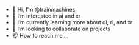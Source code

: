 - 👋 Hi, I’m @trainmachines
- 👀 I’m interested in ai and xr
- 🌱 I’m currently learning more about dl, rl, and xr
- 💞️ I’m looking to collaborate on projects
- 📫 How to reach me ...

<!---
trainmachines/trainmachines is a ✨ special ✨ repository because its `README.md` (this file) appears on your GitHub profile.
You can click the Preview link to take a look at your changes.
--->
